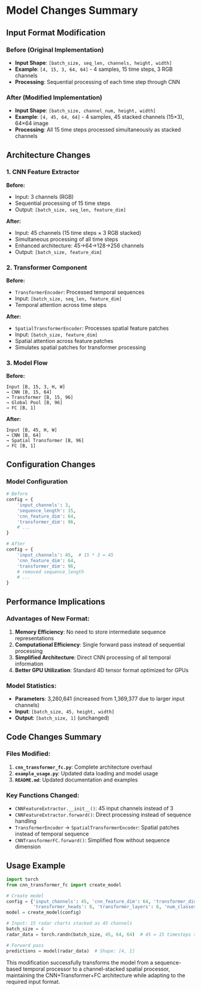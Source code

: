 # Model Changes Summary

## Input Format Modification

### Before (Original Implementation)
- **Input Shape**: `[batch_size, seq_len, channels, height, width]`
- **Example**: `[4, 15, 3, 64, 64]` - 4 samples, 15 time steps, 3 RGB channels
- **Processing**: Sequential processing of each time step through CNN

### After (Modified Implementation)
- **Input Shape**: `[batch_size, channel_num, height, width]`
- **Example**: `[4, 45, 64, 64]` - 4 samples, 45 stacked channels (15×3), 64×64 image
- **Processing**: All 15 time steps processed simultaneously as stacked channels

## Architecture Changes

### 1. CNN Feature Extractor
**Before:**
- Input: 3 channels (RGB)
- Sequential processing of 15 time steps
- Output: `[batch_size, seq_len, feature_dim]`

**After:**
- Input: 45 channels (15 time steps × 3 RGB stacked)
- Simultaneous processing of all time steps
- Enhanced architecture: 45→64→128→256 channels
- Output: `[batch_size, feature_dim]`

### 2. Transformer Component
**Before:**
- `TransformerEncoder`: Processed temporal sequences
- Input: `[batch_size, seq_len, feature_dim]`
- Temporal attention across time steps

**After:**
- `SpatialTransformerEncoder`: Processes spatial feature patches
- Input: `[batch_size, feature_dim]`
- Spatial attention across feature patches
- Simulates spatial patches for transformer processing

### 3. Model Flow
**Before:**
```
Input [B, 15, 3, H, W] 
→ CNN [B, 15, 64] 
→ Transformer [B, 15, 96] 
→ Global Pool [B, 96] 
→ FC [B, 1]
```

**After:**
```
Input [B, 45, H, W] 
→ CNN [B, 64] 
→ Spatial Transformer [B, 96] 
→ FC [B, 1]
```

## Configuration Changes

### Model Configuration
```python
# Before
config = {
    'input_channels': 3,
    'sequence_length': 15,
    'cnn_feature_dim': 64,
    'transformer_dim': 96,
    # ...
}

# After
config = {
    'input_channels': 45,  # 15 * 3 = 45
    'cnn_feature_dim': 64,
    'transformer_dim': 96,
    # removed sequence_length
    # ...
}
```

## Performance Implications

### Advantages of New Format:
1. **Memory Efficiency**: No need to store intermediate sequence representations
2. **Computational Efficiency**: Single forward pass instead of sequential processing
3. **Simplified Architecture**: Direct CNN processing of all temporal information
4. **Better GPU Utilization**: Standard 4D tensor format optimized for GPUs

### Model Statistics:
- **Parameters**: 3,260,641 (increased from 1,369,377 due to larger input channels)
- **Input**: `[batch_size, 45, height, width]`
- **Output**: `[batch_size, 1]` (unchanged)

## Code Changes Summary

### Files Modified:
1. **`cnn_transformer_fc.py`**: Complete architecture overhaul
2. **`example_usage.py`**: Updated data loading and model usage
3. **`README.md`**: Updated documentation and examples

### Key Functions Changed:
- `CNNFeatureExtractor.__init__()`: 45 input channels instead of 3
- `CNNFeatureExtractor.forward()`: Direct processing instead of sequence handling
- `TransformerEncoder` → `SpatialTransformerEncoder`: Spatial patches instead of temporal sequence
- `CNNTransformerFC.forward()`: Simplified flow without sequence dimension

## Usage Example

```python
import torch
from cnn_transformer_fc import create_model

# Create model
config = {'input_channels': 45, 'cnn_feature_dim': 64, 'transformer_dim': 96, 
          'transformer_heads': 8, 'transformer_layers': 6, 'num_classes': 1, 'dropout': 0.1}
model = create_model(config)

# Input: 15 radar charts stacked as 45 channels
batch_size = 4
radar_data = torch.randn(batch_size, 45, 64, 64)  # 45 = 15 timesteps × 3 RGB

# Forward pass
predictions = model(radar_data)  # Shape: [4, 1]
```

This modification successfully transforms the model from a sequence-based temporal processor to a channel-stacked spatial processor, maintaining the CNN+Transformer+FC architecture while adapting to the required input format.